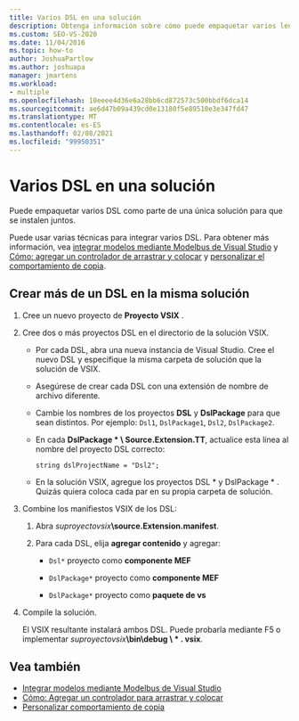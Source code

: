 ```yaml
---
title: Varios DSL en una solución
description: Obtenga información sobre cómo puede empaquetar varios lenguajes específicos de dominio (DSL) como parte de una única solución para que se instalen juntos.
ms.custom: SEO-VS-2020
ms.date: 11/04/2016
ms.topic: how-to
author: JoshuaPartlow
ms.author: joshuapa
manager: jmartens
ms.workload:
- multiple
ms.openlocfilehash: 10eeee4d36e6a28bb6cd872573c500bbdf6dca14
ms.sourcegitcommit: ae6d47b09a439cd0e13180f5e89510e3e347fd47
ms.translationtype: MT
ms.contentlocale: es-ES
ms.lasthandoff: 02/08/2021
ms.locfileid: "99950351"
---
```

# <a name="multiple-dsls-in-one-solution"></a>Varios DSL en una solución

Puede empaquetar varios DSL como parte de una única solución para que se instalen juntos.

Puede usar varias técnicas para integrar varios DSL. Para obtener más información, vea [integrar modelos mediante Modelbus de Visual Studio](../modeling/integrating-models-by-using-visual-studio-modelbus.md) y [Cómo: agregar un controlador de arrastrar y colocar](../modeling/how-to-add-a-drag-and-drop-handler.md) y [personalizar el comportamiento de copia](../modeling/customizing-copy-behavior.md).

## <a name="build-more-than-one-dsl-in-the-same-solution"></a>Crear más de un DSL en la misma solución

1. Cree un nuevo proyecto de **Proyecto VSIX** .

2. Cree dos o más proyectos DSL en el directorio de la solución VSIX.

   - Por cada DSL, abra una nueva instancia de Visual Studio. Cree el nuevo DSL y especifique la misma carpeta de solución que la solución de VSIX.

   - Asegúrese de crear cada DSL con una extensión de nombre de archivo diferente.

   - Cambie los nombres de los proyectos **DSL** y **DslPackage** para que sean distintos. Por ejemplo: `Dsl1`, `DslPackage1`, `Dsl2`, `DslPackage2`.

   - En cada **DslPackage \* \ Source.Extension.TT**, actualice esta línea al nombre del proyecto DSL correcto:

      `string dslProjectName = "Dsl2";`

   - En la solución VSIX, agregue los proyectos DSL * y DslPackage \* . Quizás quiera coloca cada par en su propia carpeta de solución.

2. Combine los manifiestos VSIX de los DSL:

   1. Abra _suproyectovsix_**\source.Extension.manifest**.

   2. Para cada DSL, elija **agregar contenido** y agregar:

       - `Dsl*` proyecto como **componente MEF**

       - `DslPackage*` proyecto como **componente MEF**

       - `DslPackage*` proyecto como **paquete de vs**

3. Compile la solución.

   El VSIX resultante instalará ambos DSL. Puede probarla mediante F5 o implementar _suproyectovsix_**\bin\debug \\ \* . vsix**.

## <a name="see-also"></a>Vea también

- [Integrar modelos mediante Modelbus de Visual Studio](../modeling/integrating-models-by-using-visual-studio-modelbus.md)
- [Cómo: Agregar un controlador para arrastrar y colocar](../modeling/how-to-add-a-drag-and-drop-handler.md)
- [Personalizar comportamiento de copia](../modeling/customizing-copy-behavior.md)